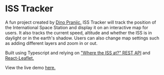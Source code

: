 # ISS Tracker

A fun project created by [Dino Pranjic.](https://github.com/DinoPranjic) ISS Tracker will track the position of the International Space Station and display it on an interactive map for users. It also tracks the current speed, altitude and whether the ISS is in daylight or in the earth's shadow. Users can also change map settings such as adding different layers and zoom in or out.

Built using Typescript and relying on ["Where the ISS at?" REST API](https://wheretheiss.at/w/developer) and [React-Leaflet.](https://react-leaflet.js.org/) 

View the live demo [here.](https://www.dinopranjic.dev/iss-tracker)